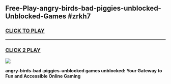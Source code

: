 
## Free-Play-angry-birds-bad-piggies-unblocked-Unblocked-Games #zrkh7
<h3>
<a href="https://news.freeplayer.one?title=angry-birds-bad-piggies-unblocked&ref=8M">CLICK TO PLAY</a></h3>
<hr>

<h3>
<a href="https://news.freeplayer.one?title=angry-birds-bad-piggies-unblocked&ref=8M">CLICK 2 PLAY</a>
  
</h3>

<a href="https://news.freeplayer.one?title=angry-birds-bad-piggies-unblocked&ref=8M"><img src="https://clearcache.store/games.png"></a>


**angry-birds-bad-piggies-unblocked games unblocked: Your Gateway to Fun and Accessible Online Gaming**
